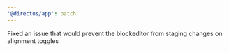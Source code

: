 ```yaml
---
'@directus/app': patch
---
```


Fixed an issue that would prevent the blockeditor from staging changes on alignment toggles

